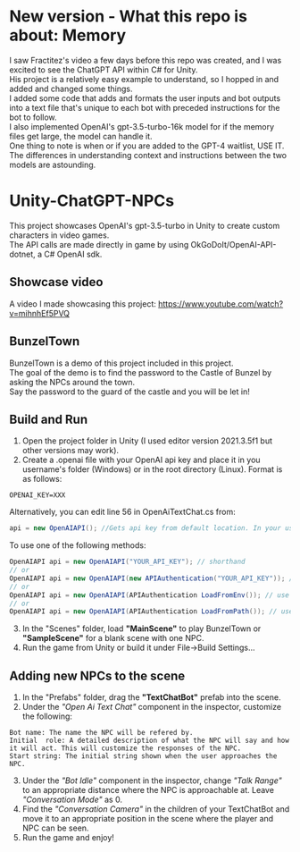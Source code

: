# New version - What this repo is about: Memory
I saw Fractitez's video a few days before this repo was created, and I was excited to see the ChatGPT API within C# for Unity.\
His project is a relatively easy example to understand, so I hopped in and added and changed some things.\
I added some code that adds and formats the user inputs and bot outputs into a text file that's unique to each bot with preceded instructions for the bot to follow.\
I also implemented OpenAI's gpt-3.5-turbo-16k model for if the memory files get large, the model can handle it.\
One thing to note is when or if you are added to the GPT-4 waitlist, USE IT. The differences in understanding context and instructions between the two models are astounding. 
# Unity-ChatGPT-NPCs
This project showcases OpenAI's gpt-3.5-turbo in Unity to create custom characters in video games.\
The API calls are made directly in game by using OkGoDoIt/OpenAI-API-dotnet, a C# OpenAI sdk.
## Showcase video
A video I made showcasing this project: https://www.youtube.com/watch?v=mihnhEf5PVQ
## BunzelTown
BunzelTown is a demo of this project included in this project.\
The goal of the demo is to find the password to the Castle of Bunzel by asking the NPCs around the town.\
Say the password to the guard of the castle and you will be let in!
## Build and Run
1. Open the project folder in Unity (I used editor version 2021.3.5f1 but other versions may work).
2. Create a .openai file with your OpenAI api key and place it in you username's folder (Windows) or in the root directory (Linux). Format is as follows:
```
OPENAI_KEY=XXX
```
Alternatively, you can edit line 56 in OpenAiTextChat.cs from:
```csharp
api = new OpenAIAPI(); //Gets api key from default location. In your username's folder on Windows.
```
To use one of the following methods:
```csharp
OpenAIAPI api = new OpenAIAPI("YOUR_API_KEY"); // shorthand
// or
OpenAIAPI api = new OpenAIAPI(new APIAuthentication("YOUR_API_KEY")); // create object manually
// or
OpenAIAPI api = new OpenAIAPI(APIAuthentication LoadFromEnv()); // use env vars
// or
OpenAIAPI api = new OpenAIAPI(APIAuthentication LoadFromPath()); // use config file (can optionally specify where to look)
```
3. In the "Scenes" folder, load **"MainScene"** to play BunzelTown or **"SampleScene"** for a blank scene with one NPC.
4. Run the game from Unity or build it under File->Build Settings...
## Adding new NPCs to the scene
1. In the "Prefabs" folder, drag the **"TextChatBot"** prefab into the scene.
2. Under the _"Open Ai Text Chat"_ component in the inspector, customize the following:
```
Bot name: The name the NPC will be refered by.
Initial  role: A detailed description of what the NPC will say and how it will act. This will customize the responses of the NPC.
Start string: The initial string shown when the user approaches the NPC.
```
3. Under the _"Bot Idle"_ component in the inspector, change _"Talk Range"_ to an appropriate distance where the NPC is approachable at. Leave _"Conversation Mode"_ as 0.
4. Find the _"Conversation Camera"_ in the children of your TextChatBot and move it to an appropriate position in the scene where the player and NPC can be seen.
5. Run the game and enjoy!
